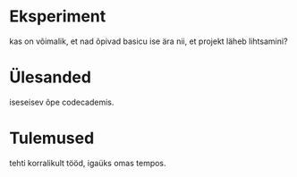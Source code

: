 # Eksperiment

kas on võimalik, et nad õpivad basicu ise ära nii, et projekt läheb lihtsamini?

# Ülesanded

iseseisev õpe codecademis.

# Tulemused

tehti korralikult tööd, igaüks omas tempos.
